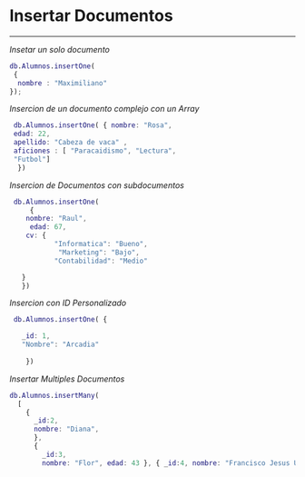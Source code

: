 # Insertar Documentos

---
_Insetar un solo documento_

```m
db.Alumnos.insertOne(
 {
  nombre : "Maximiliano"
});
```

_Insercion de un documento complejo con un Array_

```m
 db.Alumnos.insertOne( { nombre: "Rosa", 
 edad: 22, 
 apellido: "Cabeza de vaca" ,
 aficiones : [ "Paracaidismo", "Lectura",
 "Futbol"]
  })
```

_Insercion de Documentos con subdocumentos_

```m
 db.Alumnos.insertOne(
     {
    nombre: "Raul",
     edad: 67,
    cv: {
           "Informatica": "Bueno",
            "Marketing": "Bajo",
           "Contabilidad": "Medio"

   }
   })
```

_Insercion con ID Personalizado_

```m
 db.Alumnos.insertOne( {

   _id: 1, 
   "Nombre": "Arcadia"
   
    })
```

_Insertar Multiples Documentos_

```m
db.Alumnos.insertMany( 
  [ 
    { 
      _id:2, 
      nombre: "Diana", 
      }, 
      { 
        _id:3, 
        nombre: "Flor", edad: 43 }, { _id:4, nombre: "Francisco Jesus Uriel", edad: 34, aficion: "El agua Bendita", desgracia: "La ex" } ]);

```